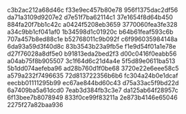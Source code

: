 c3b2ac212a68d46c
f33e9ec457b80e78
956f1375dac2df56
da71a3109d9207e2
d7e51f7ba62114c1
37e1654f8d64b450
884fa20f7bb1c42c
a0424f5208eb3659
3770060fea3fe328
a34c9bb1cf041af0
1b34598d1c01920c
b64b61feaf593c6b
707a457b8ed88c1e
b52768011c9b092f
c6f996035984148a
6da93a59d3f40d8c
83b3543b23a9fb5e
f1e9d54f01a1e78e
d27f76028a8df5e0
b91813eda2bed2f3
d00c0416f0eabb56
a04ab75f8b905507
3c1f64d6c21d4a4e
5f5d89e0611ba513
5b1dd074aefeba96
ad28b760d1f0be68
3720e22e6eee58c5
a579a232f7496635
72d813722356b6b6
fc304a24b0e1dcaf
eecbb01111295b99
ec67ae844bd60c43
d75a33ac5f9bd22d
6a7409ba5a61dcd0
7eab3d384fb3c3e7
da125ab64f28957c
6f13bee7b8078949
833f0ce99f83211a
2e873b4146e65046
2275f27a82baa936

